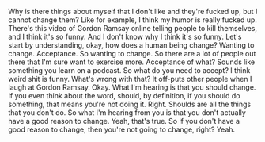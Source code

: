  Why is there things about myself that I don't like and they're fucked up, but I cannot change them? Like for example, I think my humor is really fucked up. There's this video of Gordon Ramsay online telling people to kill themselves, and I think it's so funny. And I don't know why I think it's so funny. Let's start by understanding, okay, how does a human being change? Wanting to change. Acceptance. So wanting to change. So there are a lot of people out there that I'm sure want to exercise more. Acceptance of what? Sounds like something you learn on a podcast. So what do you need to accept? I think weird shit is funny. What's wrong with that? It off-puts other people when I laugh at Gordon Ramsay. Okay. What I'm hearing is that you should change. If you even think about the word, should, by definition, if you should do something, that means you're not doing it. Right. Shoulds are all the things that you don't do. So what I'm hearing from you is that you don't actually have a good reason to change. Yeah, that's true. So if you don't have a good reason to change, then you're not going to change, right? Yeah.